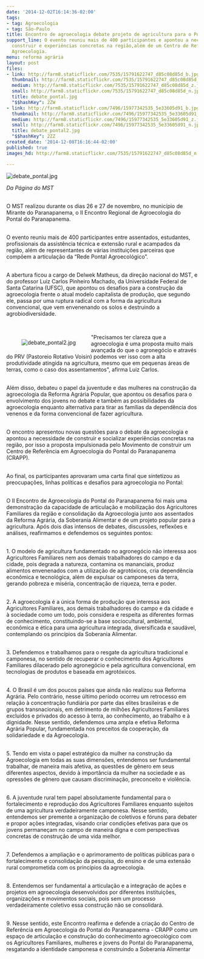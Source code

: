 ```yaml
---
date: '2014-12-02T16:14:36-02:00'
tags:
- tag: Agroecologia
- tag: São-Paulo
title: Encontro de agroecologia debate projeto de agricultura para o Pontal
support_line: O evento reuniu mais de 400 participantes e apontou a necessidade de
  construir e experiências concretas na região,além de um Centro de Referência em
  Agroecologia.
menu: reforma agrária
layout: post
files:
- link: http://farm8.staticflickr.com/7535/15791622747_d85c08d85d_b.jpg
  thumbnail: http://farm8.staticflickr.com/7535/15791622747_d85c08d85d_t.jpg
  medium: http://farm8.staticflickr.com/7535/15791622747_d85c08d85d_z.jpg
  small: http://farm8.staticflickr.com/7535/15791622747_d85c08d85d_n.jpg
  title: debate_pontal.jpg
  "$$hashKey": 2ZW
- link: http://farm8.staticflickr.com/7496/15977342535_5e33605d91_b.jpg
  thumbnail: http://farm8.staticflickr.com/7496/15977342535_5e33605d91_t.jpg
  medium: http://farm8.staticflickr.com/7496/15977342535_5e33605d91_z.jpg
  small: http://farm8.staticflickr.com/7496/15977342535_5e33605d91_n.jpg
  title: debate_pontal2.jpg
  "$$hashKey": 2ZZ
created_date: '2014-12-08T16:16:44-02:00'
published: true
images_hd: http://farm8.staticflickr.com/7535/15791622747_d85c08d85d_n.jpg

---
```

<p><img alt="debate_pontal.jpg" src="http://farm8.staticflickr.com/7535/15791622747_d85c08d85d_b.jpg" /></p>

<p><em>Da P&aacute;gina do&nbsp;MST</em></p>

<p><br />
O MST realizou durante os dias 26 e 27 de novembro, no munic&iacute;pio de Mirante do Paranapanema, o II Encontro Regional de Agroecologia do Pontal do Paranapanema.</p>

<p><br />
O evento reuniu mais de 400 participantes entre assentados, estudantes, profissionais da assist&ecirc;ncia t&eacute;cnica e extens&atilde;o rural e acampados da regi&atilde;o, al&eacute;m de representantes de v&aacute;rias institui&ccedil;&otilde;es parceiras que comp&otilde;em a articula&ccedil;&atilde;o da &ldquo;Rede Pontal Agroecol&oacute;gico&rdquo;.</p>

<p><br />
A abertura ficou a cargo de Delwek Matheus, da dire&ccedil;&atilde;o nacional do MST, e do professor Luiz Carlos Pinheiro Machado, da Universidade Federal de Santa Catarina (UFSC), que apontou os desafios para a constru&ccedil;&atilde;o da agroecologia frente o atual modelo capitalista de produ&ccedil;&atilde;o, que segundo ele, passa por uma ruptura radical com a forma da agricultura convencional, que vem envenenando os solos e destruindo a agrobiodiversidade.</p>

<p>&nbsp;</p>

<figure class="image" style="float:left"><img alt="debate_pontal2.jpg" src="http://farm8.staticflickr.com/7496/15977342535_5e33605d91_b.jpg" />
<figcaption></figcaption>
</figure>

<p>&quot;Precisamos ter clareza que a agroecologia &eacute; uma proposta muito mais avan&ccedil;ada do que o agroneg&oacute;cio e atrav&eacute;s do PRV (Pastoreio Rotativo Voisin) podemos ver isso com a alta produtividade atingida na agricultura, mesmo que em pequenas &aacute;reas de terras, como o caso dos assentamentos&quot;, afirma Luiz Carlos.</p>

<p><br />
Al&eacute;m disso, debateu o papel da juventude e das mulheres na constru&ccedil;&atilde;o da agroecologia da Reforma&nbsp;Agr&aacute;ria&nbsp;Popular, que apontou os desafios para o envolvimento dos jovens no debate e tamb&eacute;m as possibilidades da agroecologia enquanto alternativa para tirar as fam&iacute;lias da depend&ecirc;ncia dos venenos e da forma convencional de fazer agricultura.&nbsp;</p>

<p><br />
O encontro apresentou novas quest&otilde;es para o debate da agroecologia e apontou a necessidade de construir e socializar experi&ecirc;ncias concretas na regi&atilde;o, por isso a proposta impulsionada pelo Movimento de construir um Centro de Refer&ecirc;ncia em Agroecologia do Pontal do Paranapanema (CRAPP).</p>

<p><br />
Ao final, os participantes aprovaram uma carta final que sintetizou as preocupa&ccedil;&otilde;es, linhas pol&iacute;ticas e desafios para agroecologia no Pontal:</p>

<p><br />
O II Encontro de Agroecologia do Pontal do Paranapanema foi mais uma demonstra&ccedil;&atilde;o da capacidade de articula&ccedil;&atilde;o e mobiliza&ccedil;&atilde;o dos Agricultores Familiares da regi&atilde;o e consolida&ccedil;&atilde;o da Agroecologia junto aos assentados da Reforma Agr&aacute;ria, da Soberania Alimentar e de um projeto popular para a agricultura. Ap&oacute;s dois dias intensos de debates, discuss&otilde;es, reflex&otilde;es e an&aacute;lises, reafirmamos e defendemos os seguintes pontos:</p>

<p><br />
1. O modelo de agricultura fundamentado no agroneg&oacute;cio n&atilde;o interessa aos Agricultores Familiares nem aos demais trabalhadores do campo e da cidade, pois degrada a natureza, contamina os mananciais, produz alimentos envenenados com a utiliza&ccedil;&atilde;o de agrot&oacute;xicos, cria depend&ecirc;ncia econ&ocirc;mica e tecnol&oacute;gica, al&eacute;m de expulsar os camponeses da terra, gerando pobreza e mis&eacute;ria, concentra&ccedil;&atilde;o de riqueza, terra e poder.</p>

<p><br />
2. A agroecologia &eacute; a &uacute;nica forma de produ&ccedil;&atilde;o que interessa aos Agricultores Familiares, aos demais trabalhadores do campo e da cidade e &agrave; sociedade como um todo, pois considera e respeita as diferentes formas de conhecimento, constituindo-se a base sociocultural, ambiental, econ&ocirc;mica e &eacute;tica para uma agricultura integrada, diversificada e saud&aacute;vel, contemplando os princ&iacute;pios da Soberania Alimentar.</p>

<p><br />
3. Defendemos e trabalhamos para o resgate da agricultura tradicional e camponesa, no sentido de recuperar o conhecimento dos Agricultores Familiares dilacerado pelo agroneg&oacute;cio e pela agricultura convencional, em tecnologias de produtos e baseada em agrot&oacute;xicos.</p>

<p><br />
4. O Brasil &eacute; um dos poucos pa&iacute;ses que ainda n&atilde;o realizou sua Reforma Agr&aacute;ria. Pelo contr&aacute;rio, nesse &uacute;ltimo per&iacute;odo ocorreu um retrocesso em rela&ccedil;&atilde;o &agrave; concentra&ccedil;&atilde;o fundi&aacute;ria por parte das elites brasileiras e de grupos transnacionais, em detrimento de milh&otilde;es Agricultores Familiares exclu&iacute;dos e privados do acesso &agrave; terra, ao conhecimento, ao trabalho e &agrave; dignidade. Nesse sentido, defendemos uma ampla e efetiva Reforma Agr&aacute;ria Popular, fundamentada nos preceitos da coopera&ccedil;&atilde;o, da solidariedade e da Agroecologia.</p>

<p><br />
5. Tendo em vista o papel estrat&eacute;gico da mulher na constru&ccedil;&atilde;o da Agroecologia em todas as suas dimens&otilde;es, entendemos ser fundamental trabalhar, de maneira mais afetiva, as quest&otilde;es de g&ecirc;nero em seus diferentes aspectos, devido &agrave; import&acirc;ncia da mulher na sociedade e as opress&otilde;es de g&ecirc;nero que causam discrimina&ccedil;&atilde;o, preconceito e viol&ecirc;ncia.</p>

<p><br />
6. A juventude rural tem papel absolutamente fundamental para o fortalecimento e reprodu&ccedil;&atilde;o dos Agricultores Familiares enquanto sujeitos de uma agricultura verdadeiramente camponesa. Nesse sentido, entendemos ser premente a organiza&ccedil;&atilde;o de coletivos e f&oacute;runs para debater e propor a&ccedil;&otilde;es integradas, visando criar condi&ccedil;&otilde;es efetivas para que os jovens permane&ccedil;am no campo de maneira digna e com perspectivas concretas de constru&ccedil;&atilde;o de uma vida melhor.</p>

<p><br />
7. Defendemos a amplia&ccedil;&atilde;o e o aprimoramento de pol&iacute;ticas p&uacute;blicas para o fortalecimento e consolida&ccedil;&atilde;o da pesquisa, do ensino e de uma extens&atilde;o rural comprometida com os princ&iacute;pios da agroecologia.</p>

<p><br />
8. Entendemos ser fundamental a articula&ccedil;&atilde;o e a integra&ccedil;&atilde;o de a&ccedil;&otilde;es e projetos em agroecologia desenvolvidos por diferentes institui&ccedil;&otilde;es, organiza&ccedil;&otilde;es e movimentos sociais, pois sem um processo verdadeiramente coletivo essa constru&ccedil;&atilde;o n&atilde;o se consolidar&aacute;.</p>

<p><br />
9. Nesse sentido, este Encontro reafirma e defende a cria&ccedil;&atilde;o do Centro de Refer&ecirc;ncia em Agroecologia do Pontal do Paranapanema - CRAPP como um espa&ccedil;o de articula&ccedil;&atilde;o e constru&ccedil;&atilde;o do conhecimento agroecol&oacute;gico com os Agricultores Familiares, mulheres e jovens do Pontal do Paranapanema, resgatando a identidade camponesa e construindo a Soberania Alimentar</p>
